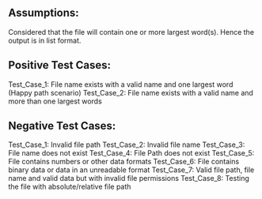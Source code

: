 Assumptions:
------------
Considered that the file will contain one or more largest word(s). Hence the output is in list format.

Positive Test Cases:
--------------------
Test_Case_1: File name exists with a valid name and one largest word (Happy path scenario)
Test_Case_2: File name exists with a valid name and more than one largest words

Negative Test Cases:
---------------------
Test_Case_1: Invalid file path
Test_Case_2: Invalid file name
Test_Case_3: File name does not exist
Test_Case_4: File Path does not exist
Test_Case_5: File contains numbers or other data formats
Test_Case_6: File contains binary data or data in an unreadable format
Test_Case_7: Valid file path, file name and valid data but with invalid file permissions
Test_Case_8: Testing the file with absolute/relative file path